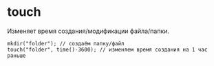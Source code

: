 # touch
Изменяет время создания/модификации файла/папки.

    mkdir("folder"); // создаём папку/файл
    touch("folder", time()-3600); // изменяем время создания на 1 час раньше
